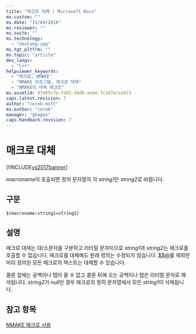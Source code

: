 ```yaml
---
title: "매크로 대체 | Microsoft Docs"
ms.custom: ""
ms.date: "11/04/2016"
ms.reviewer: ""
ms.suite: ""
ms.technology: 
  - "devlang-cpp"
ms.tgt_pltfrm: ""
ms.topic: "article"
dev_langs: 
  - "C++"
helpviewer_keywords: 
  - "매크로, NMAKE"
  - "NMAKE 프로그램, 매크로 대체"
  - "NMAKE의 대체 매크로"
ms.assetid: 47465cfe-fd92-49db-aebe-7c2d7ecceb73
caps.latest.revision: 7
author: "corob-msft"
ms.author: "corob"
manager: "ghogen"
caps.handback.revision: 7
---
```

# 매크로 대체
[!INCLUDE[vs2017banner](../assembler/inline/includes/vs2017banner.md)]

*macroname*이 호출되면 정의 문자열의 각 *string1*은 *string2*로 바뀝니다.  
  
## 구문  
  
```  
$(macroname:string1=string2)  
```  
  
## 설명  
 매크로 대체는 대\/소문자를 구분하고 리터럴 문자이므로 *string1*과 *string2*는 매크로를 호출할 수 없습니다.  매크로를 대체해도 원래 정의는 수정되지 않습니다.  [$$@](../build/filename-macros.md)를 제외한 미리 정의된 모든 매크로의 텍스트는 대체할 수 있습니다.  
  
 콜론 앞에는 공백이나 탭이 올 수 없고 콜론 뒤에 오는 공백이나 탭은 리터럴 문자로 해석됩니다.  *string2*가 null인 경우 매크로의 정의 문자열에서 모든 *string1*이 삭제됩니다.  
  
## 참고 항목  
 [NMAKE 매크로 사용](../build/using-an-nmake-macro.md)